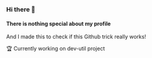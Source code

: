 ### Hi there 👋

#### There is nothing special about my profile

And I made this to check if this Github trick really works!

🏆 Currently working on dev-util project
